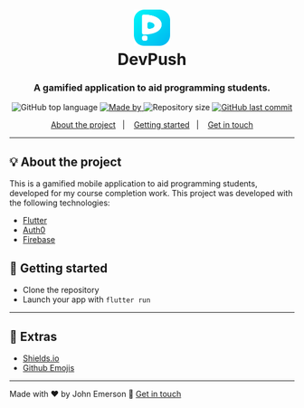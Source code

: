 <h1 align="center">
  <img alt="DevPush" title="DevPush" src="./assets/images/logo.png" width="64" /><br>
  DevPush
</h1>
<h3 align="center">A gamified application to aid programming students.</h3>

<p align="center">
  <img alt="GitHub top language" src="https://img.shields.io/github/languages/top/JohnEmerson1406/devpush?color=2BB0F3&labelColor=000000">
  
  <a href="https://www.linkedin.com/in/johnemerson1406/">
    <img alt="Made by" src="https://img.shields.io/static/v1?label=made%20by&message=John%20Emerson&color=2BB0F3&labelColor=000000">
  </a>
  
  <img alt="Repository size" src="https://img.shields.io/github/repo-size/JohnEmerson1406/devpush?color=2BB0F3&labelColor=000000">
  
  <a href="https://github.com/JohnEmerson1406/devpush/commits/master">
    <img alt="GitHub last commit" src="https://img.shields.io/github/last-commit/JohnEmerson1406/devpush?color=2BB0F3&labelColor=000000">
  </a>
</p>

<p align="center">
  <a href="#bulb-about-the-project">About the project</a>&nbsp;&nbsp;&nbsp;|&nbsp;&nbsp;&nbsp;
  <a href="#rocket-getting-started">Getting started</a>&nbsp;&nbsp;&nbsp;|&nbsp;&nbsp;&nbsp;
  <a href="#star2-extras">Get in touch</a>
</p>
<!--
---

<p align="center">
  <img alt="Layout" src="https://user-images.githubusercontent.com/43749971/77254747-c0b54280-6c41-11ea-81a0-a597ee22b56e.png">
</p>
-->

---

## :bulb: About the project

This is a gamified mobile application to aid programming students, developed for my course completion work.
This project was developed with the following technologies:

- [Flutter](https://flutter.dev/)
- [Auth0](https://auth0.com/)
- [Firebase](https://firebase.google.com/)

## :rocket: Getting started

- Clone the repository
- Launch your app with `flutter run`

---

## :star2: Extras
- [Shields.io](https://shields.io/)
- [Github Emojis](https://gist.github.com/rxaviers/7360908)

---

Made with ♥ by John Emerson :wave: [Get in touch](https://johnemerson1406.github.io/linktree)
